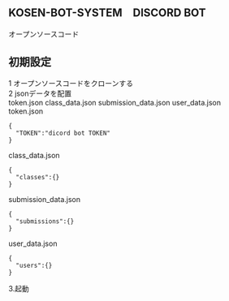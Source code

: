 ## KOSEN-BOT-SYSTEM　DISCORD BOT
オープンソースコード 

## 初期設定    
1 オープンソースコードをクローンする  
2 jsonデータを配置  
token.json  class_data.json  submission_data.json  user_data.json  
token.json 
```
{
  "TOKEN":"dicord bot TOKEN"
}
```    
class_data.json
```
{
  "classes":{}
}
```    
submission_data.json
```
{
  "submissions":{}
}
```
user_data.json
```
{
  "users":{}
}
```
3.起動    
